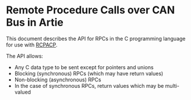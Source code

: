 # Remote Procedure Calls over CAN Bus in Artie

This document describes the API for RPCs in the C programming language
for use with [RCPACP](./CANProtocol.md#remote-procedure-call-artie-can-protocol-rpcacp).

The API allows:

* Any C data type to be sent except for pointers and unions
* Blocking (synchronous) RPCs (which may have return values)
* Non-blocking (asynchronous) RPCs
* In the case of synchronous RPCs, return values which may be multi-valued
